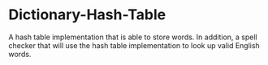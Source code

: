 # Dictionary-Hash-Table

A hash table implementation that is able to store words. In addition, a spell checker that will use the hash table implementation to look up valid English words. 

